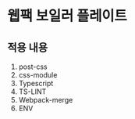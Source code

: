 # 웹팩 보일러 플레이트

## 적용 내용

1. post-css
2. css-module
3. Typescript
4. TS-LINT
5. Webpack-merge
6. ENV
